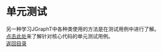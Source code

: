 # 单元测试  
另一种学习JGraphT中各种类使用的方法是在测试用例中进行了解。  
[点击此处](https://github.com/jgrapht/jgrapht/tree/master/jgrapht-core/src/test/java/org/jgrapht)来了解针对核心代码的单元测试用例。  
[返回目录](https://github.com/roysong/reseachTec/tree/master/graph/jGraphT/apply/dev#jgrapht%E5%BC%80%E5%8F%91%E6%8C%87%E5%8D%97%E6%80%BB%E7%BA%B2)
